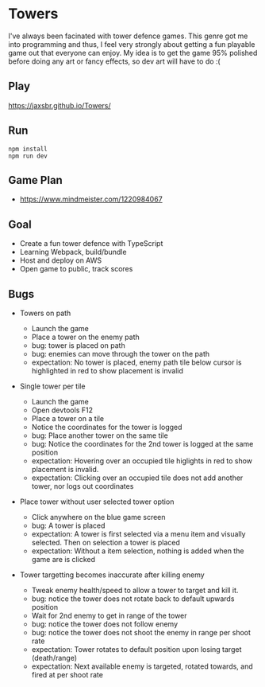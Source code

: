 # Towers
I've always been facinated with tower defence games. This genre got me into programming and thus, I feel very strongly about getting a fun playable game out that everyone can enjoy.
My idea is to get the game 95% polished before doing any art or fancy effects, so dev art will have to do :(


## Play
https://jaxsbr.github.io/Towers/


## Run
```
npm install
npm run dev
```


## Game Plan
- https://www.mindmeister.com/1220984067


## Goal
- Create a fun tower defence with TypeScript
- Learning Webpack, build/bundle
- Host and deploy on AWS
- Open game to public, track scores


## Bugs

- Towers on path
  - Launch the game
  - Place a tower on the enemy path
  - bug: tower is placed on path
  - bug: enemies can move through the tower on the path
  - expectation: No tower is placed, enemy path tile below cursor is highlighted in red to show placement is invalid

- Single tower per tile
  - Launch the game
  - Open devtools F12
  - Place a tower on a tile
  - Notice the coordinates for the tower is logged
  - bug: Place another tower on the same tile
  - bug: Notice the coordinates for the 2nd tower is logged at the same position
  - expectation: Hovering over an occupied tile higlights in red to show placement is invalid.
  - expectation: Clicking over an occupied tile does not add another tower, nor logs out coordinates

- Place tower without user selected tower option
  - Click anywhere on the blue game screen
  - bug: A tower is placed
  - expectation: A tower is first selected via a menu item and visually selected. Then on selection a tower is placed
  - expectation: Without a item selection, nothing is added when the game are is clicked

- Tower targetting becomes inaccurate after killing enemy
  - Tweak enemy health/speed to allow a tower to target and kill it.
  - bug: notice the tower does not rotate back to default upwards position
  - Wait for 2nd enemy to get in range of the tower
  - bug: notice the tower does not follow enemy
  - bug: notice the tower does not shoot the enemy in range per shoot rate
  - expectation: Tower rotates to default position upon losing target (death/range)
  - expectation: Next available enemy is targeted, rotated towards, and fired at per shoot rate